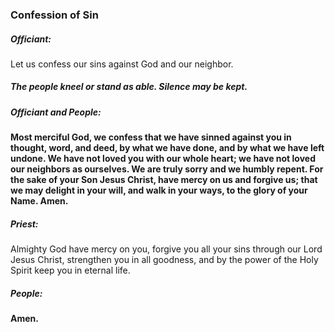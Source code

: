 ### Confession of Sin
##### Officiant:
Let us confess our sins against God and our neighbor.

##### The people kneel or stand as able. Silence may be kept.

##### Officiant and **People:**
**Most merciful God,
we confess that we have sinned against you
in thought, word, and deed,
by what we have done,
and by what we have left undone.
We have not loved you with our whole heart;
we have not loved our neighbors as ourselves.
We are truly sorry and we humbly repent.
For the sake of your Son Jesus Christ,
have mercy on us and forgive us;
that we may delight in your will,
and walk in your ways,
to the glory of your Name. Amen.**

##### Priest:
Almighty God have mercy on you, forgive you all your sins through our Lord Jesus Christ, strengthen you  in all goodness, and by the power of the Holy Spirit keep you in eternal life.

##### People:
**Amen.**
